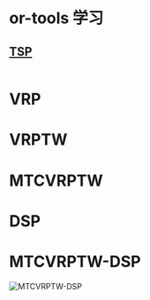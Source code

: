 # or-tools 学习
## [TSP](https://github.com/google/or-tools/blob/stable/ortools/constraint_solver/docs/TSP.md)
```

```


# VRP
# VRPTW
# MTCVRPTW
# DSP
# MTCVRPTW-DSP
![MTCVRPTW-DSP](https://user-images.githubusercontent.com/21077042/94988819-52e2bf80-0570-11eb-8ab5-aed473967617.png)
